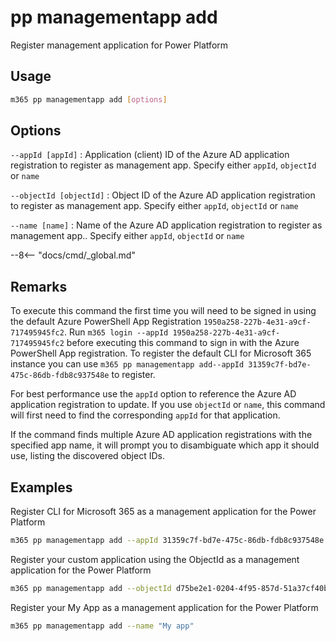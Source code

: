 # pp managementapp add

Register management application for Power Platform

## Usage

```sh
m365 pp managementapp add [options]
```

## Options

`--appId [appId]`
: Application (client) ID of the Azure AD application registration to register as management app. Specify either `appId`, `objectId` or `name`

`--objectId [objectId]`
: Object ID of the Azure AD application registration to register as management app. Specify either `appId`, `objectId` or `name`

`--name [name]`
: Name of the Azure AD application registration to register as management app.. Specify either `appId`, `objectId` or `name`

--8<-- "docs/cmd/_global.md"

## Remarks

To execute this command the first time you will need to be signed in using the default Azure PowerShell App Registration `1950a258-227b-4e31-a9cf-717495945fc2`. Run `m365 login --appId 1950a258-227b-4e31-a9cf-717495945fc2` before executing this command to sign in with the Azure PowerShell App registration. To register the default CLI for Microsoft 365 instance you can use `m365 pp managementapp add--appId 31359c7f-bd7e-475c-86db-fdb8c937548e` to register.

For best performance use the `appId` option to reference the Azure AD application registration to update. If you use `objectId` or `name`, this command will first need to find the corresponding `appId` for that application.

If the command finds multiple Azure AD application registrations with the specified app name, it will prompt you to disambiguate which app it should use, listing the discovered object IDs.

## Examples

Register CLI for Microsoft 365 as a management application for the Power Platform

```sh
m365 pp managementapp add --appId 31359c7f-bd7e-475c-86db-fdb8c937548e
```

Register your custom application using the ObjectId as a management application for the Power Platform

```sh
m365 pp managementapp add --objectId d75be2e1-0204-4f95-857d-51a37cf40be8
```

Register your My App as a management application for the Power Platform

```sh
m365 pp managementapp add --name "My app"
```
